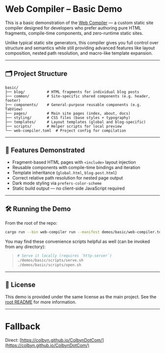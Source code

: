 # Web Compiler – Basic Demo

This is a basic demonstration of the [Web Compiler](https://github.com/SuperSwiftDev/WebCompiler) — a custom static site compiler designed for developers who prefer authoring pure HTML fragments, compile-time components, and zero-runtime static sites.

Unlike typical static site generators, this compiler gives you full control over structure and semantics while still providing advanced features like layout composition, nested path resolution, and macro-like template expansion.

---

## 🗂 Project Structure

```
basic/
├── blog/          # HTML fragments for individual blog posts
├── common/        # Site-specific shared components (e.g. header, footer)
├── components/    # General-purpose reusable components (e.g. TabView)
├── pages/         # Main site pages (index, about, docs)
├── styling/       # CSS files (base styles + typography)
├── templates/     # Layout templates (global and blog-specific)
├── scripts/       # Helper scripts for local preview
└── web-compiler.toml  # Project config for compilation
```

---

## 🚀 Features Demonstrated

* Fragment-based HTML pages with `<include>` layout injection
* Reusable components with compile-time bindings and iteration
* Template inheritance (`global.html`, `blog-post.html`)
* Correct relative path resolution for nested page output
* Dark mode styling via `prefers-color-scheme`
* Static build output — no client-side JavaScript required

---

## 🛠 Running the Demo

From the root of the repo:

```bash
cargo run --bin web-compiler run --manifest demos/basic/web-compiler.toml
```

You may find these convenience scripts helpful as well (can be invoked from any directory):
> ```bash
> # Serve it locally (requires `http-server`)
> ./demos/basic/scripts/serve.sh
> ./demos/basic/scripts/open.sh
> ```

---

## 📄 License

This demo is provided under the same license as the main project. See the [root README](../../README.md) for more information.

----


# Fallback

Direct: [https://colbyn.github.io/ColbynDotCom/](https://colbyn.github.io/ColbynDotCom/)


